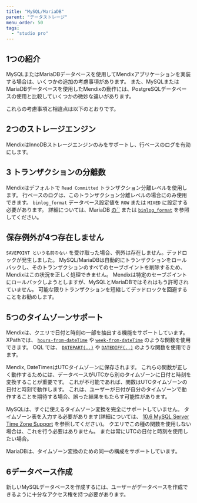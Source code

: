 ```yaml
---
title: "MySQL/MariaDB"
parent: "データストレージ"
menu_order: 50
tags:
  - "studio pro"
---
```


## 1つの紹介

MySQLまたはMariaDBデータベースを使用してMendixアプリケーションを実装する場合は、いくつかの追加の考慮事項があります。 また、MySQLまたはMariaDBデータベースを使用したMendixの動作には、PostgreSQLデータベースの使用と比較していくつかの微妙な違いがあります。

これらの考慮事項と相違点は以下のとおりです。

## 2つのストレージエンジン

MendixはInnoDBストレージエンジンのみをサポートし、行ベースのログを有効にします。

## 3 トランザクションの分離数

Mendixはデフォルトで `Read Committed` トランザクション分離レベルを使用します。 行ベースのログは、このトランザクション分離レベルの場合にのみ使用できます。 `binlog_format` データベース設定値を `ROW` または `MIXED` に設定する必要があります。 詳細については、MariaDB [の``](https://dev.mysql.com/doc/refman/5.7/en/replication-options-binary-log.html#sysvar_binlog_format) または [`binlog_format`](https://mariadb.com/kb/en/mariadb/replication-and-binary-log-server-system-variables/#binlog_format) を参照してください。

## 保存例外が4つ存在しません

`SAVEPOINT という名前のない` を受け取った場合、例外は存在しません。デッドロックが発生しました。 MySQL/MariaDBは自動的にトランザクションをロールバックし、そのトランザクションのすべてのセーブポイントを削除するため、Mendixはこの状況を正しく処理できません。 Mendixは特定のセーブポイントにロールバックしようとしますが、MySQLとMariaDBではそれはもう許可されていません。 可能な限りトランザクションを短縮してデッドロックを回避することをお勧めします。

## 5つのタイムゾーンサポート

Mendixは、クエリで日付と時刻の一部を抽出する機能をサポートしています。 XPathでは、 [`hours-from-dateTime`](xpath-hours-from-datetime) や [`week-from-dateTime`](xpath-week-from-datetime) のような関数を使用できます。 OQL では、 [`DATEPART(..)`](oql-datepart) や [`DATEDIFF(..)`](oql-datediff) のような関数を使用できます。

Mendix, DateTimesはUTCタイムゾーンに保存されます。 これらの関数が正しく動作するためには、データベースがUTCから別のタイムゾーンに日付と時刻を変換することが重要です。 これが不可能であれば、関数はUTCタイムゾーンの日付と時刻で動作します。 これは、ユーザーが日付が自分のタイムゾーンで動作することを期待する場合、誤った結果をもたらす可能性があります。

MySQLは、すぐに使えるタイムゾーン変換を完全にサポートしていません。 タイムゾーン表を入力する必要があります(詳細については、 [10.6 MySQL Server Time Zone Support](http://dev.mysql.com/doc/refman/5.5/en/time-zone-support.html) を参照してください)。 クエリでこの種の関数を使用しない場合は、これを行う必要はありません。 または常にUTCの日付と時刻を使用したい場合。

MariaDBは、タイムゾーン変換のための同一の構成をサポートしています。

## 6データベース作成

新しいMySQLデータベースを作成するには、ユーザーがデータベースを作成できるように十分なアクセス権を持つ必要があります。
